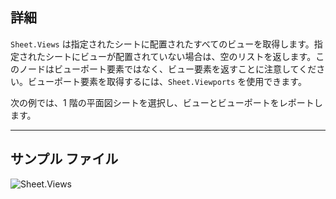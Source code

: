 ## 詳細
`Sheet.Views` は指定されたシートに配置されたすべてのビューを取得します。指定されたシートにビューが配置されていない場合は、空のリストを返します。このノードはビューポート要素ではなく、ビュー要素を返すことに注意してください。ビューポート要素を取得するには、`Sheet.Viewports` を使用できます。

次の例では、1 階の平面図シートを選択し、ビューとビューポートをレポートします。
___
## サンプル ファイル

![Sheet.Views](./Revit.Elements.Views.Sheet.Views_img.jpg)

